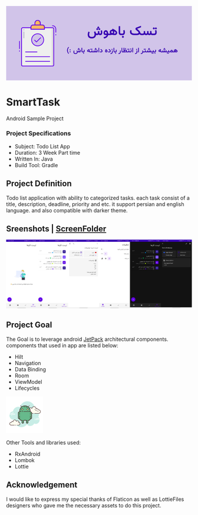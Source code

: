 <div align="center">
<img src="https://github.com/mehditeymorian/SmartTask/blob/master/Images/cafebazaar-header.png" >
</div>

# SmartTask
Android Sample Project

### Project Specifications
- Subject: Todo List App
- Duration: 3 Week Part time 
- Written In: Java
- Build Tool: Gradle


## Project Definition
Todo list application with ability to categorized tasks. each task consist of a  title, description, deadline, priority and etc. 
it support persian and english language. and also compatible with darker theme.

## Sreenshots | [ScreenFolder](https://github.com/mehditeymorian/SmartTask/blob/master/Screenshots)
![Screenshots](https://github.com/mehditeymorian/SmartTask/blob/master/Screenshots/0.png)


## Project Goal
The Goal is to leverage android [JetPack](https://developer.android.com/jetpack) architectural components. components that used in app are listed below:
- Hilt
- Navigation
- Data Binding
- Room
- ViewModel
- Lifecycles

![Android Icon](https://github.com/mehditeymorian/SmartTask/blob/master/Images/android.png)

Other Tools and libraries used:
- RxAndroid
- Lombok
- Lottie

## Acknowledgement
I would like to express my special thanks of Flaticon as well as LottieFiles designers who gave me the necessary assets to do this project.
